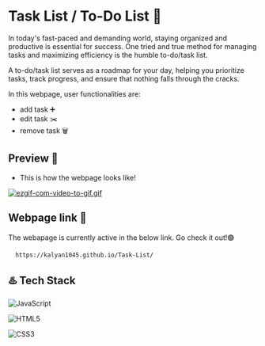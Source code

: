 
# Task List / To-Do List 📑


In today's fast-paced and demanding world, staying organized and productive is essential for success. One tried and true method for managing tasks and maximizing efficiency is the humble to-do/task list.

A to-do/task list serves as a roadmap for your day, helping you prioritize tasks, track progress, and ensure that nothing falls through the cracks. 

In this webpage, user functionalities are:
- add task ➕
- edit task ✂️
- remove task 🗑️
## Preview 📸

- This is how the webpage looks like!

[![ezgif-com-video-to-gif.gif](https://i.postimg.cc/8cB89MTY/ezgif-com-video-to-gif.gif)](https://postimg.cc/kR4htV6N)

## Webpage link 🔗
The webapage is currently active in the below link. Go check it out!🟢

```bash
  https://kalyan1045.github.io/Task-List/
```


## ♨️ Tech Stack

![JavaScript](https://img.shields.io/badge/javascript-%23323330.svg?style=for-the-badge&logo=javascript&logoColor=%23F7DF1E)

![HTML5](https://img.shields.io/badge/html5-%23E34F26.svg?style=for-the-badge&logo=html5&logoColor=white)

![CSS3](https://img.shields.io/badge/css3-%231572B6.svg?style=for-the-badge&logo=css3&logoColor=white)









